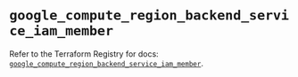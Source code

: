 # `google_compute_region_backend_service_iam_member`

Refer to the Terraform Registry for docs: [`google_compute_region_backend_service_iam_member`](https://registry.terraform.io/providers/hashicorp/google-beta/6.40.0/docs/resources/google_compute_region_backend_service_iam_member).
